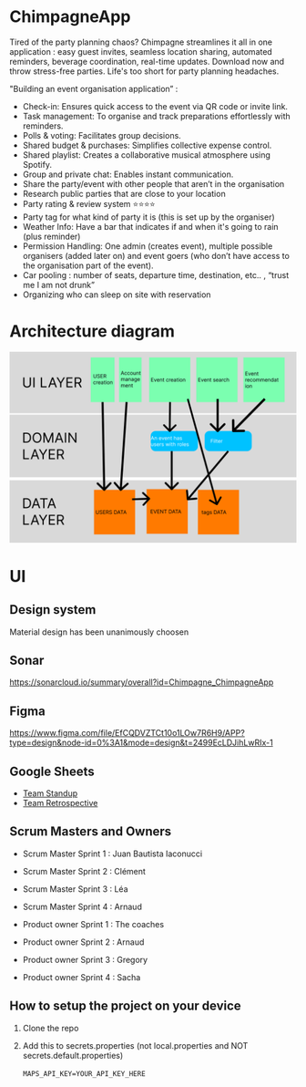 # ChimpagneApp

Tired of the party planning chaos? Chimpagne streamlines it all in one application : easy guest invites, seamless location sharing, automated reminders, beverage coordination, real-time updates. Download now and throw stress-free parties. Life's too short for party planning headaches.


"Building an event organisation application” :

- Check-in: Ensures quick access to the event via QR code or invite link.
- Task management: To organise and track preparations effortlessly with reminders.
- Polls & voting: Facilitates group decisions.
- Shared budget & purchases: Simplifies collective expense control.
- Shared playlist: Creates a collaborative musical atmosphere using Spotify.  
- Group and private chat: Enables instant communication.
- Share the party/event with other people that aren’t in the organisation
- Research public parties that are close to your location 
- Party rating & review system ⭐⭐⭐⭐
- Party tag for what kind of party it is (this is set up by the organiser)
- Weather Info: Have a bar that indicates if and when it's going to rain (plus reminder)
- Permission Handling: One admin (creates event), multiple possible organisers (added later on) and event goers (who don’t have access to the organisation part of the event). 
- Car pooling : number of seats, departure time, destination, etc.. ,  “trust me I am not drunk”
- Organizing who can sleep on site with reservation 

# Architecture diagram

![alt text](arch.png)

# UI

## Design system

Material design has been unanimously choosen

## Sonar

https://sonarcloud.io/summary/overall?id=Chimpagne_ChimpagneApp

## Figma

https://www.figma.com/file/EfCQDVZTCt10o1LOw7R6H9/APP?type=design&node-id=0%3A1&mode=design&t=2499EcLDJihLwRIx-1

## Google Sheets
- [Team Standup](https://docs.google.com/spreadsheets/d/13o0Ysau7RKnynANGpo9c38J0q14ie0_Pz-sv7EAwpT4/edit?usp=sharing)
- [Team Retrospective](https://docs.google.com/spreadsheets/d/13o0Ysau7RKnynANGpo9c38J0q14ie0_Pz-sv7EAwpT4/edit?usp=sharing)

## Scrum Masters and Owners
- Scrum Master Sprint 1 : Juan Bautista Iaconucci
- Scrum Master Sprint 2 : Clément
- Scrum Master Sprint 3 : Léa
- Scrum Master Sprint 4 : Arnaud

- Product owner Sprint 1 : The coaches
- Product owner Sprint 2 : Arnaud
- Product owner Sprint 3 : Gregory
- Product owner Sprint 4 : Sacha


## How to setup the project on your device

1. Clone the repo
2. Add this to secrets.properties (not local.properties and NOT secrets.default.properties)

    ```MAPS_API_KEY=YOUR_API_KEY_HERE```

